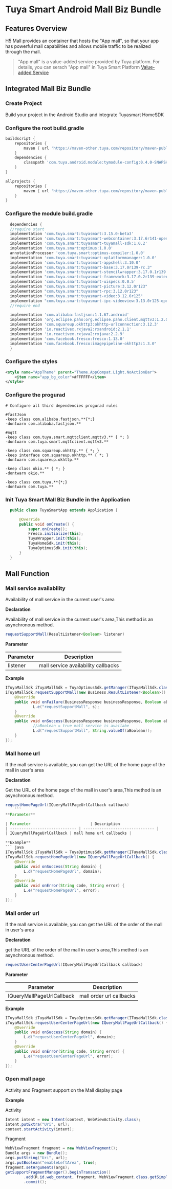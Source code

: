 # Tuya Smart Android Mall Biz Bundle

## Features Overview

H5 Mall provides an container that hosts the "App mall", so that your app has powerful mall capabilities and allows mobile traffic to be realized through the mall.
> "App mall" is a value-added service provided by Tuya platform. For details, you can serach "App mall" in Tuya Smart Platform [Value-added Service](https://www.tuya.com/vas/)

## Integrated Mall Biz Bundle

### Create Project

Build your project in the Android Studio and integrate Tuyasmart HomeSDK

### Configure the root build.gradle

  ``` groovy
  buildscript {
      repositories {
          maven { url 'https://maven-other.tuya.com/repository/maven-public/' }
      }
      dependencies {
          classpath 'com.tuya.android.module:tymodule-config:0.4.0-SNAPSHOT'
      }
  }

  allprojects {
      repositories {
          maven { url 'https://maven-other.tuya.com/repository/maven-public/' }
      }
  }
  ```

### Configure the module build.gradle

  ``` groovy
	dependencies {
    //require start
    implementation 'com.tuya.smart:tuyasmart:3.15.0-beta3'
    implementation 'com.tuya.smart:tuyasmart-webcontainer:3.17.6r141-open'
    implementation 'com.tuya.smart:tuyasmart-tuyamall-sdk:1.0.2'
    implementation 'com.tuya.smart:optimus:1.0.0'
    annotationProcessor 'com.tuya.smart:optimus-compiler:1.0.0'
    implementation 'com.tuya.smart:tuyasmart-xplatformmanager:1.0.0'
    implementation 'com.tuya.smart:tuyasmart-appshell:3.10.0'
    implementation "com.tuya.smart:tuyasmart-base:3.17.0r139-rc.3"
    implementation 'com.tuya.smart:tuyasmart-stencilwrapper:3.17.0.1r139'
    implementation "com.tuya.smart:tuyasmart-framework:3.17.0.2r139-external"
    implementation 'com.tuya.smart:tuyasmart-uispecs:0.0.5'
    implementation "com.tuya.smart:tuyasmart-picture:3.12.0r123"
    implementation "com.tuya.smart:tuyasmart-rpc:3.12.0r123"
    implementation "com.tuya.smart:tuyasmart-video:3.12.6r125"
    implementation "com.tuya.smart:tuyasmart-ipc-videoview:3.13.0r125-open-SNAPSHOT"
    //require end

    implementation 'com.alibaba:fastjson:1.1.67.android'
    implementation 'org.eclipse.paho:org.eclipse.paho.client.mqttv3:1.2.0'
    implementation 'com.squareup.okhttp3:okhttp-urlconnection:3.12.3'
    implementation 'io.reactivex.rxjava2:rxandroid:2.1.1'
    implementation 'io.reactivex.rxjava2:rxjava:2.2.9'
    implementation 'com.facebook.fresco:fresco:1.13.0'
    implementation "com.facebook.fresco:imagepipeline-okhttp3:1.3.0"
  	}
  ```

### Configure the styles

  ``` xml 
  <style name="AppTheme" parent="Theme.AppCompat.Light.NoActionBar">
      <item name="app_bg_color">#FFFFFF</item>
  </style>
  ```

### Configure the progurad

  ``` 
  # Configure all third dependencies progurad rules

  #fastJson
  -keep class com.alibaba.fastjson.**{*;}
  -dontwarn com.alibaba.fastjson.**    
    
  #mqtt
  -keep class com.tuya.smart.mqttclient.mqttv3.** { *; }
  -dontwarn com.tuya.smart.mqttclient.mqttv3.** 

  -keep class com.squareup.okhttp.** { *; }
  -keep interface com.squareup.okhttp.** { *; }
  -dontwarn com.squareup.okhttp.**    

  -keep class okio.** { *; }
  -dontwarn okio.**    
  
  -keep class com.tuya.**{*;}
  -dontwarn com.tuya.**
  ```

### Init Tuya Smart Mall Biz Bundle in the Application

  ``` java
    public class TuyaSmartApp extends Application {

        @Override
        public void onCreate() {
            super.onCreate();
            Fresco.initialize(this);
            TuyaWrapper.init(this);
            TuyaHomeSdk.init(this);
            TuyaOptimusSdk.init(this);
        }
    }
  ```
  
## Mall Function
  
### Mall service availability

Availability of mall service in the current user's area

**Declaration**

Availability of mall service in the current user's area,This method is an asynchronous method.

``` java
requestSupportMall(ResultListener<Boolean> listener)
```
**Parameter**

| Parameter         | Description                                                         |
| ------------ | ------------------------------------------------------------ |
| listener     |  mall service  availability callbacks |

**Example**
``` java
ITuyaMallSdk iTuyaMallSdk = TuyaOptimusSdk.getManager(ITuyaMallSdk.class);
iTuyaMallSdk.requestSupportMall(new Business.ResultListener<Boolean>() {
    @Override
    public void onFailure(BusinessResponse businessResponse, Boolean aBoolean, String s) {
            L.e("requestSupportMall", s);
    }
    @Override
    public void onSuccess(BusinessResponse businessResponse, Boolean aBoolean, String s) {
            //aBoolean = true mall service is availabe
            L.d("requestSupportMall", String.valueOf(aBoolean));
    }
});
```

### Mall home url

If the mall service is available, you can get the URL of the home page of the mall in user's area

**Declaration**

Get the URL of the home page of the mall in user's area,This method is an asynchronous method.

``` java
requestHomePageUrl(IQueryMallPageUrlCallback callback)
    ```
**Parameter**

| Parameter                          | Description                            |
| ----------------------------- | ------------------------------- |
| IQueryMallPageUrlCallback | mall home url callbacks |

**Example**
``` java
ITuyaMallSdk iTuyaMallSdk = TuyaOptimusSdk.getManager(ITuyaMallSdk.class);
iTuyaMallSdk.requestHomePageUrl(new IQueryMallPageUrlCallback() {
    @Override
    public void onSuccess(String domain) {
        L.d("requestHomePageUrl", domain);
    }
    @Override
    public void onError(String code, String error) {
        L.e("requestHomePageUrl", error);
    }
});
```


### Mall order url

If the mall service is available, you can get the URL of the order of the mall in user's area

**Declaration**

get the URL of the order of the mall in user's area,This method is an asynchronous method.

``` java
requestUserCenterPageUrl(IQueryMallPageUrlCallback callback)
```
**Parameter**

| Parameter                 | Description                     |
| -------------------- | ------------------------ |
| IQueryMallPageUrlCallback | mall order url callbacks |

**Example**
``` java
ITuyaMallSdk iTuyaMallSdk = TuyaOptimusSdk.getManager(ITuyaMallSdk.class);
iTuyaMallSdk.requestUserCenterPageUrl(new IQueryMallPageUrlCallback() {
    @Override
    public void onSuccess(String domain) {
        L.d("requestUserCenterPageUrl", domain);
    }
    @Override
    public void onError(String code, String error) {
        L.e("requestUserCenterPageUrl", error);
    }
});
```

### Open mall page

Activity and Fragment support on the Mall display page

**Example**

Activity
``` java
Intent intent = new Intent(context, WebViewActivity.class);
intent.putExtra("Uri", url);
context.startActivity(intent);
```

Fragment
``` java
WebViewFragment fragment = new WebViewFragment();
Bundle args = new Bundle();
args.putString("Uri", url);
args.putBoolean("enableLeftArea", true);
fragment.setArguments(args);
getSupportFragmentManager().beginTransaction()
        .add(R.id.web_content, fragment, WebViewFragment.class.getSimpleName())
        .commit();
```